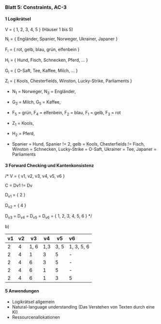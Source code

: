 ### Blatt 5: Constraints, AC-3

#### 1 Logikrätsel

V = { 1, 2, 3, 4, 5 } (Häuser 1 bis 5)



N<sub>i</sub> = { Engländer, Spanier, Norweger, Ukrainer, Japaner }

F<sub>i</sub> = { rot, gelb, blau, grün, elfenbein }

H<sub>i</sub> = { Hund, Fisch, Schnecken, Pferd, ... }

G<sub>i</sub> = { O-Saft, Tee, Kaffee, Milch, ... }

Z<sub>i</sub> = { Kools, Chesterfields, Winston, Lucky-Strike, Parliaments }



- N<sub>1</sub> = Norweger, N<sub>3</sub> = Engländer, 

- G<sub>3</sub> = Milch, G<sub>5</sub> = Kaffee, 
- F<sub>5</sub> = grün, F<sub>4</sub> = elfenbein, F<sub>2</sub> = blau, F<sub>1</sub> = gelb, F<sub>3</sub> = rot
- Z<sub>1</sub> = Kools, 
- H<sub>2</sub> = Pferd, 
- Spanier = Hund, Spanier != 2, gelb = Kools, Chesterfields != Fisch, Winston = Schnecken, Lucky-Strike = O-Saft, Ukrainer = Tee, Japaner = Parliaments



#### 3 Forward Checking und Kantenkonsistenz

/* V = { v1, v2, v3, v4, v5, v6 }



C = Dv1 != Dv



D<sub>v1</sub> = { 2 }

D<sub>v2</sub> = { 4 }

D<sub>v3</sub> = D<sub>v4</sub> = D<sub>v5</sub> = D<sub>v6</sub> = { 1, 2, 3, 4, 5, 6 } */



b)

| v1   | v2   | v3   | v4   | v5   | v6         |
| :--- | ---- | ---- | ---- | ---- | :--------- |
| 2    | 4    | 1, 6 | 1,3  | 3, 5 | 1, 3, 5, 6 |
| 2    | 4    | 1    | 3    | 5    | -          |
| 2    | 4    | 6    | 3    | 5    | -          |
| 2    | 4    | 6    | 1    | 5    | -          |
| 2    | 4    | 6    | 1    | 3    | 5          |



#### 5 Anwendungen

- Logikrätsel allgemein
- Natural-language understanding (Das Verstehen von Texten durch eine KI)
- Ressourcenallokationen